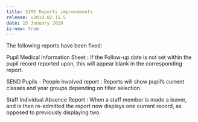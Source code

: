 ```yaml
---
title: SIMS Reports improvements
release: v2019.02.15.5
date: 15 January 2019
is-new: true
---
```


The following reports have been fixed:

Pupil Medical Information Sheet
: If the Follow-up date is not set within the pupil record reported upon, this will appear blank in the corresponding report.

SEND Pupils - People Involved report
: Reports will show pupil’s current classes and year groups depending on filter selection.

Staff Individual Absence Report
: When a staff member is made a leaver, and is then re-admitted the report now displays one current record, as opposed to previously displaying two.